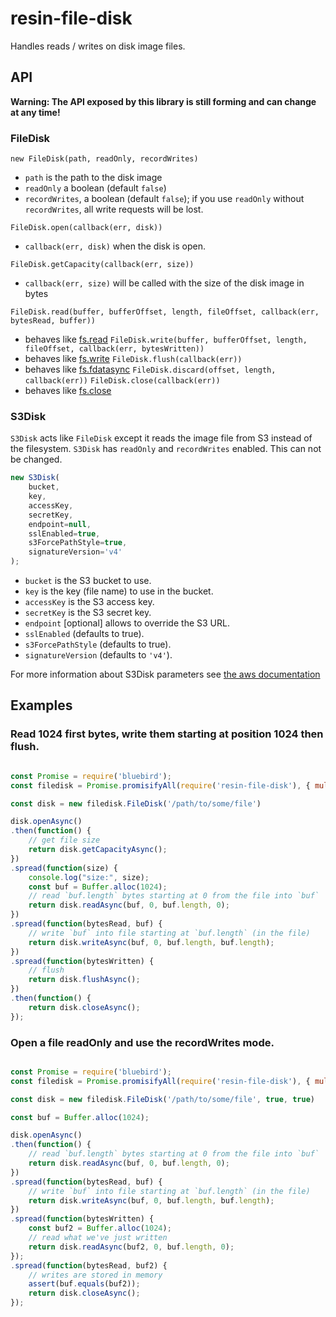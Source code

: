 # resin-file-disk
Handles reads / writes on disk image files.

## API

**Warning: The API exposed by this library is still forming and can change at
any time!**

### FileDisk

`new FileDisk(path, readOnly, recordWrites)`

 - `path` is the path to the disk image
 - `readOnly` a boolean (default `false`)
 - `recordWrites`, a boolean (default `false`); if you use `readOnly` without
 `recordWrites`, all write requests will be lost.

`FileDisk.open(callback(err, disk))`

 - `callback(err, disk)` when the disk is open.

`FileDisk.getCapacity(callback(err, size))`

 - `callback(err, size)` will be called with the size of the disk image in
 bytes

`FileDisk.read(buffer, bufferOffset, length, fileOffset, callback(err, bytesRead, buffer))`
 - behaves like [fs.read](https://nodejs.org/api/fs.html#fs_fs_read_fd_buffer_offset_length_position_callback)
`FileDisk.write(buffer, bufferOffset, length, fileOffset, callback(err, bytesWritten))`
 - behaves like [fs.write](https://nodejs.org/api/fs.html#fs_fs_write_fd_buffer_offset_length_position_callback)
`FileDisk.flush(callback(err))`
 - behaves like [fs.fdatasync](https://nodejs.org/api/fs.html#fs_fs_fdatasync_fd_callback)
`FileDisk.discard(offset, length, callback(err))`
`FileDisk.close(callback(err))`
 - behaves like [fs.close](https://nodejs.org/api/fs.html#fs_fs_close_fd_callback)

### S3Disk

`S3Disk` acts like `FileDisk` except it reads the image file from S3 instead of
the filesystem. `S3Disk` has `readOnly` and `recordWrites` enabled. This can
not be changed.

```javascript
new S3Disk(
	bucket,
	key,
	accessKey,
	secretKey,
	endpoint=null,
	sslEnabled=true,
	s3ForcePathStyle=true,
	signatureVersion='v4'
);
```

 - `bucket` is the S3 bucket to use.
 - `key` is the key (file name) to use in the bucket.
 - `accessKey` is the S3 access key.
 - `secretKey` is the S3 secret key.
 - `endpoint` [optional] allows to override the S3 URL.
 - `sslEnabled` (defaults to true).
 - `s3ForcePathStyle` (defaults to true).
 - `signatureVersion` (defaults to `'v4'`).

For more information about S3Disk parameters see
[the aws documentation](http://docs.aws.amazon.com/AWSJavaScriptSDK/latest/AWS/S3.html)

## Examples

### Read 1024 first bytes, write them starting at position 1024 then flush.

```javascript

const Promise = require('bluebird');
const filedisk = Promise.promisifyAll(require('resin-file-disk'), { multiArgs: true });

const disk = new filedisk.FileDisk('/path/to/some/file')

disk.openAsync()
.then(function() {
	// get file size
	return disk.getCapacityAsync();
})
.spread(function(size) {
	console.log("size:", size);
	const buf = Buffer.alloc(1024);
	// read `buf.length` bytes starting at 0 from the file into `buf`
	return disk.readAsync(buf, 0, buf.length, 0);
})
.spread(function(bytesRead, buf) {
	// write `buf` into file starting at `buf.length` (in the file)
	return disk.writeAsync(buf, 0, buf.length, buf.length);
})
.spread(function(bytesWritten) {
	// flush
	return disk.flushAsync();
})
.then(function() {
	return disk.closeAsync();
});


```

### Open a file readOnly and use the recordWrites mode.

```javascript

const Promise = require('bluebird');
const filedisk = Promise.promisifyAll(require('resin-file-disk'), { multiArgs: true });

const disk = new filedisk.FileDisk('/path/to/some/file', true, true)

const buf = Buffer.alloc(1024);

disk.openAsync()
.then(function() {
	// read `buf.length` bytes starting at 0 from the file into `buf`
	return disk.readAsync(buf, 0, buf.length, 0);
})
.spread(function(bytesRead, buf) {
	// write `buf` into file starting at `buf.length` (in the file)
	return disk.writeAsync(buf, 0, buf.length, buf.length);
})
.spread(function(bytesWritten) {
	const buf2 = Buffer.alloc(1024);
	// read what we've just written
	return disk.readAsync(buf2, 0, buf.length, 0);
});
.spread(function(bytesRead, buf2) {
	// writes are stored in memory
	assert(buf.equals(buf2));
	return disk.closeAsync();
});

```
